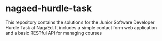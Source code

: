 # nagaed-hurdle-task
This repository contains the solutions for the Junior Software Developer Hurdle Task at NagaEd. It includes a simple contact form web application and a basic RESTful API for managing courses
